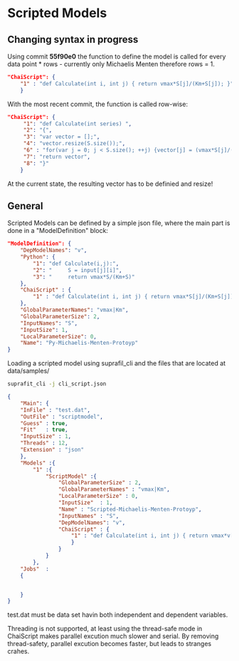 # Scripted Models

## Changing syntax in progress
Using commit **55f90e0** the function to define the model is called for every data point * rows - currently only Michaelis Menten therefore rows = 1.
```json
"ChaiScript": {
    "1" : "def Calculate(int i, int j) { return vmax*S[j]/(Km+S[j]); }"
    }
```

With the most recent commit, the function is called row-wise:
```json
"ChaiScript": {
     "1": "def Calculate(int series) ",
     "2": "{",
     "3": "var vector = [];",
     "4": "vector.resize(S.size());",
     "6" : "for(var j = 0; j < S.size(); ++j) {vector[j] = (vmax*S[j]/(Km+S[j])); }",
     "7": "return vector",
     "8": "}"
    }
```
At the current state, the resulting vector has to be definied and resize!

## General
Scripted Models can be defined by a simple json file, where the main part is done in a "ModelDefinition" block:
```json
"ModelDefinition": {
    "DepModelNames": "v",
    "Python": {
        "1": "def Calculate(i,j):",
        "2": "     S = input[j][i]",
        "3": "     return vmax*S/(Km+S)"
    },
    "ChaiScript" : {
        "1" : "def Calculate(int i, int j) { return vmax*S[j]/(Km+S[j]); }"
    },
    "GlobalParameterNames": "vmax|Km",
    "GlobalParameterSize": 2,
    "InputNames": "S",
    "InputSize": 1,
    "LocalParameterSize": 0,
    "Name": "Py-Michaelis-Menten-Protoyp"
}
```

Loading a scripted model using suprafil_cli and the files that are located at data/samples/

```sh
suprafit_cli -j cli_script.json
```

```json
{
    "Main": {
    "InFile" : "test.dat",
    "OutFile" : "scriptmodel",
    "Guess" : true,
    "Fit"   : true,
    "InputSize" : 1,
    "Threads" : 12,
    "Extension" : "json"
    },
    "Models" :{
        "1" :{
            "ScriptModel" :{
                "GlobalParameterSize" : 2,
                "GlobalParameterNames" : "vmax|Km",
                "LocalParameterSize" : 0,
                "InputSize"  : 1,
                "Name" : "Scripted-Michaelis-Menten-Protoyp",
                "InputNames" : "S",
                "DepModelNames": "v",
                "ChaiScript" : {
                    "1" : "def Calculate(int i, int j) { return vmax*v[j]/(Km+v[j]); }"
                    }
                }
            }
        },
    "Jobs"  :
    {


    }
}
```

test.dat must be data set havin both independent and dependent variables.

Threading is not supported, at least using the thread-safe mode in ChaiScript makes parallel excution much slower and serial.
By removing thread-safety, parallel excution becomes faster, but leads to stranges crahes.

